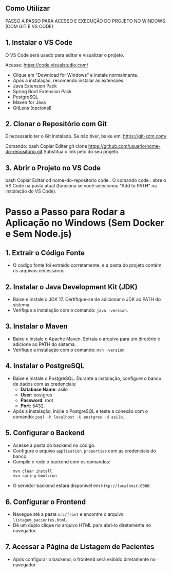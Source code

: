 ## Como Utilizar
PASSO A PASSO PARA ACESSO E EXECUÇÃO DO PROJETO NO WINDOWS (COM GIT E VS CODE)

## 1. Instalar o VS Code
O VS Code será usado para editar e visualizar o projeto.

Acesse: https://code.visualstudio.com/

* Clique em “Download for Windows” e instale normalmente.
* Após a instalação, recomendo instalar as extensões:
* Java Extension Pack
* Spring Boot Extension Pack
* PostgreSQL
* Maven for Java
* GitLens (opcional)

 ## 2. Clonar o Repositório com Git
É necessário ter o Git instalado. Se não tiver, baixe em: https://git-scm.com/

Comando:
bash
Copiar
Editar
git clone https://github.com/usuario/nome-do-repositorio.git
Substitua o link pelo do seu projeto.

## 3. Abrir o Projeto no VS Code
bash
Copiar
Editar
cd nome-do-repositorio
code .
O comando code . abre o VS Code na pasta atual (funciona se você selecionou "Add to PATH" na instalação do VS Code).

# Passo a Passo para Rodar a Aplicação no Windows (Sem Docker e Sem Node.js)

## 1. Extrair o Código Fonte
- O código fonte foi extraído corretamente, e a pasta do projeto contém os arquivos necessários.

## 2. Instalar o Java Development Kit (JDK)
- Baixe e instale o JDK 17. Certifique-se de adicionar o JDK ao PATH do sistema.
- Verifique a instalação com o comando: `java -version`.

## 3. Instalar o Maven
- Baixe e instale o Apache Maven. Extraia o arquivo para um diretório e adicione ao PATH do sistema.
- Verifique a instalação com o comando: `mvn -version`.

## 4. Instalar o PostgreSQL
- Baixe e instale o PostgreSQL. Durante a instalação, configure o banco de dados com as credenciais:
  - **Database Name**: asilo
  - **User**: postgres
  - **Password**: root
  - **Port**: 5432.
- Após a instalação, inicie o PostgreSQL e teste a conexão com o comando: `psql -h localhost -U postgres -d asilo`.

## 5. Configurar o Backend
- Acesse a pasta do backend no código.
- Configure o arquivo `application.properties` com as credenciais do banco.
- Compile e rode o backend com os comandos:
  ```bash
  mvn clean install
  mvn spring-boot:run
  ```
- O servidor backend estará disponível em `http://localhost:8080`.

## 6. Configurar o Frontend
- Navegue até a pasta `src/front` e encontre o arquivo `listagem_pacientes.html`.
- Dê um duplo clique no arquivo HTML para abri-lo diretamente no navegador.

## 7. Acessar a Página de Listagem de Pacientes
- Após configurar o backend, o frontend será exibido diretamente no navegador.

